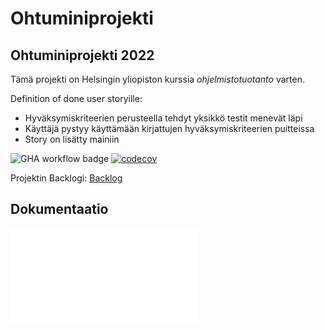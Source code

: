 # Ohtuminiprojekti
## Ohtuminiprojekti 2022
Tämä projekti on Helsingin yliopiston kurssia _ohjelmistotuotanto_ varten.

Definition of done user storyille:
- Hyväksymiskriteerien perusteella tehdyt yksikkö testit menevät läpi
- Käyttäjä pystyy käyttämään kirjattujen hyväksymiskriteerien puitteissa
- Story on lisätty mainiin

![GHA workflow badge](https://github.com/Tiiawss/Ohtuminiprojekti/workflows/CI/badge.svg)
[![codecov](https://codecov.io/gh/Tiiawss/Ohtuminiprojekti/branch/main/graph/badge.svg?token=HLHGkP7oag)](https://codecov.io/gh/Tiiawss/Ohtuminiprojekti)

Projektin Backlogi:
[Backlog](https://docs.google.com/spreadsheets/d/1Bpj_Jj_M1JV9w9xzCZbB7l4bdEwWCzu1R7Us-KIqYqY/edit?usp=sharing)

## Dokumentaatio

![Käyttöohje](dokumentaatio/kayttoohje.md)








